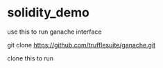# solidity_demo

use this to run ganache interface

git clone https://github.com/trufflesuite/ganache.git

clone this to run 

